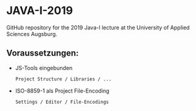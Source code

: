 # JAVA-I-2019

GitHub repository for the 2019 Java-I lecture at the University of Applied Sciences Augsburg.


## Voraussetzungen:
* JS-Tools eingebunden

   ```sh
  Project Structure / Libraries / ...
   ```
  
* ISO-8859-1 als Project File-Encoding 

   ```sh
  Settings / Editor / File-Encodings
   ```


